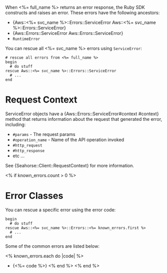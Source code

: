 When <%= full_name %> returns an error response, the Ruby SDK constructs and raises an error. These errors have the following ancestors:

* {Aws::<%= svc_name %>::Errors::ServiceError Aws::<%= svc_name %>::Errors::ServiceError}
* {Aws::Errors::ServiceError Aws::Errors::ServiceError}
* `RuntimeError`

You can rescue all <%= svc_name %> errors using `ServiceError`:

    # rescue all errors from <%= full_name %>
    begin
      # do stuff
    rescue Aws::<%= svc_name %>::Errors::ServiceError
      # ...
    end

# Request Context

ServiceError objects have a {Aws::Errors::ServiceError#context #context} method that returns information about the request that generated the error, including:

* `#params` - The request params
* `#operation_name` - Name of the API operation invoked
* `#http_request`
* `#http_response`
* etc ...

See {Seahorse::Client::RequestContext} for more information.

<% if known_errors.count > 0 %>

# Error Classes

You can rescue a specific error using the error code:

    begin
      # do stuff
    rescue Aws::<%= svc_name %>::Errors::<%= known_errors.first %>
      # ...
    end

Some of the common errors are listed below:

<% known_errors.each do |code| %>
* {<%= code %>}
<% end %>
<% end %>
